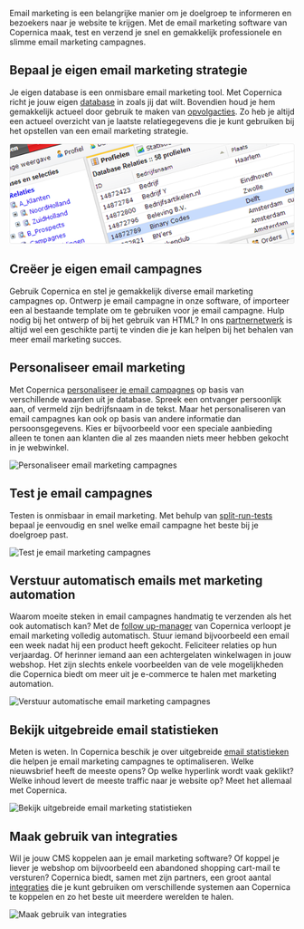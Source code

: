 Email marketing is een belangrijke manier om je doelgroep te informeren
en bezoekers naar je website te krijgen. Met de email marketing software
van Copernica maak, test en verzend je snel en gemakkelijk professionele
en slimme email marketing campagnes.

Bepaal je eigen email marketing strategie
-----------------------------------------

Je eigen database is een onmisbare email marketing tool. Met Copernica
richt je jouw eigen
[database](http://www.copernica.com/nl/functies/profielen/maak-je-eigen-database "Maak je eigen database")
in zoals jij dat wilt. Bovendien houd je hem gemakkelijk actueel door
gebruik te maken van
[opvolgacties](http://www.copernica.com/nl/functies/e-mailings/automatiseer-je-campagnes "Automatiseer je campagnes").
Zo heb je altijd een actueel overzicht van je laatste relatiegegevens
die je kunt gebruiken bij het opstellen van een email marketing
strategie.

![Maak je eigen database](../images/nl-database-list.png)

Creëer je eigen email campagnes
-------------------------------

Gebruik Copernica en stel je gemakkelijk diverse email marketing
campagnes op. Ontwerp je email campagne in onze software, of importeer
een al bestaande template om te gebruiken voor je email campagne. Hulp
nodig bij het ontwerp of bij het gebruik van HTML? In ons
[partnernetwerk](http://www.copernica.com/nl/ondersteuning/vind-een-partner "Vind een partner")
is altijd wel een geschikte partij te vinden die je kan helpen bij het
behalen van meer email marketing succes.

Personaliseer email marketing
-----------------------------

Met Copernica [personaliseer je email
campagnes](http://www.copernica.com/nl/functies/e-mailings/maak-zelf-slimme-e-mailings "Maak zelf slimme e-mailings")
op basis van verschillende waarden uit je database. Spreek een ontvanger
persoonlijk aan, of vermeld zijn bedrijfsnaam in de tekst. Maar het
personaliseren van email campagnes kan ook op basis van andere
informatie dan persoonsgegevens. Kies er bijvoorbeeld voor een speciale
aanbieding alleen te tonen aan klanten die al zes maanden niets meer
hebben gekocht in je webwinkel.

![Personaliseer email marketing
campagnes](../images/nl-personalize-content-copernica.gif)

Test je email campagnes
-----------------------

Testen is onmisbaar in email marketing. Met behulp van
[split-run-tests](http://www.copernica.com/nl/functies/e-mailings/test-voor-je-verzendt "Test voor je verzendt")
bepaal je eenvoudig en snel welke email campagne het beste bij je
doelgroep past.

![Test je email marketing
campagnes](../images/nl-a-b-split-test-copernica.gif)

Verstuur automatisch emails met marketing automation
----------------------------------------------------

Waarom moeite steken in email campagnes handmatig te verzenden als het
ook automatisch kan? Met de [follow
up-manager](http://www.copernica.com/nl/functies/e-mailings/automatiseer-je-campagnes "Automatiseer je campagnes")
van Copernica verloopt je email marketing volledig automatisch. Stuur
iemand bijvoorbeeld een email een week nadat hij een product heeft
gekocht. Feliciteer relaties op hun verjaardag. Of herinner iemand aan
een achtergelaten winkelwagen in jouw webshop. Het zijn slechts enkele
voorbeelden van de vele mogelijkheden die Copernica biedt om meer uit je
e-commerce te halen met marketing automation.

![Verstuur automatische email marketing
campagnes](../images/nl-send-automated-campaigns.png)

Bekijk uitgebreide email statistieken
-------------------------------------

Meten is weten. In Copernica beschik je over uitgebreide [email
statistieken](http://www.copernica.com/nl/functies/e-mailings/bekijk-gedetailleerde-e-mailstatistieken "Bekijk gedetailleerde e-mailstatistieken")
die helpen je email marketing campagnes te optimaliseren. Welke
nieuwsbrief heeft de meeste opens? Op welke hyperlink wordt vaak
geklikt? Welke inhoud levert de meeste traffic naar je website op? Meet
het allemaal met Copernica.

![Bekijk uitgebreide email marketing
statistieken](../images/nl-emailcampaign-statistics.png)

Maak gebruik van integraties
----------------------------

Wil je jouw CMS koppelen aan je email marketing software? Of koppel je
liever je webshop om bijvoorbeeld een abandoned shopping cart-mail te
versturen? Copernica biedt, samen met zijn partners, een groot aantal
[integraties](http://www.copernica.com/nl/ondersteuning/integraties "Integraties")
die je kunt gebruiken om verschillende systemen aan Copernica te
koppelen en zo het beste uit meerdere werelden te halen.

![Maak gebruik van
integraties](../images/nl-choose-from-various-integrations.png)
